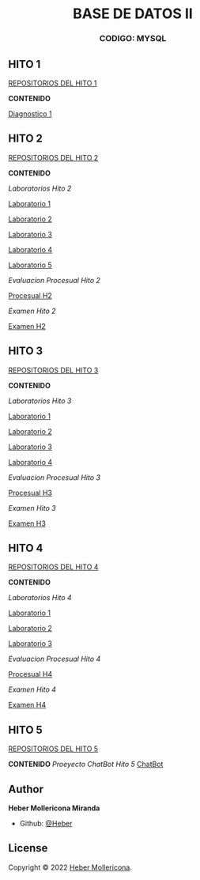 
</p>

<h1 align="center"> BASE DE DATOS II</h1>
<h3 align="center">CODIGO: MYSQL </h3>

## HITO 1 

<A href="https://github.com/Heber172/Base-De-Datos-II/tree/main/Hito_1">  REPOSITORIOS DEL HITO 1  </A>


**CONTENIDO**


<A href="https://github.com/Heber172/Base-De-Datos-II/blob/main/Hito_1/Diagnostico.txt"> Diagnostico 1 </A>


##   HITO 2 

<A href="https://github.com/Heber172/Base-De-Datos-II/tree/main/Hito_2">  REPOSITORIOS DEL HITO 2  </A>


**CONTENIDO**

*Laboratorios Hito 2*

<A href="https://github.com/Heber172/Base-De-Datos-II/tree/main/Hito_2/Laboratorios/Lab_1"> Laboratorio 1 </A>

<A href="https://github.com/Heber172/Base-De-Datos-II/tree/main/Hito_2/Laboratorios/Lab_2"> Laboratorio 2 </A>

<A href="https://github.com/Heber172/Base-De-Datos-II/tree/main/Hito_2/Laboratorios/Lab_3"> Laboratorio 3 </A>

<A href="https://github.com/Heber172/Base-De-Datos-II/tree/main/Hito_2/Laboratorios/Lab_4"> Laboratorio 4 </A>

<A href="https://github.com/Heber172/Base-De-Datos-II/tree/main/Hito_2/Laboratorios/Lab_5"> Laboratorio 5 </A>


*Evaluacion Procesual Hito 2*

<A href="https://github.com/Heber172/Base-De-Datos-II/tree/main/Hito_2/Evaluacion%20Procesual"> Procesual H2 </A>

*Examen Hito 2*

<A href="https://github.com/Heber172/Base-De-Datos-II/blob/main/Hito_2/Evaluacion_H2/Defensa_hito_2.sql"> Examen H2 </A>

##   HITO 3

<A href="https://github.com/Heber172/Base-De-Datos-II/tree/main/Hito3"> REPOSITORIOS DEL HITO 3 </A>


**CONTENIDO**

*Laboratorios Hito 3*

<A href="https://github.com/Heber172/Base-De-Datos-II/tree/main/Hito3/Laboratorios/Lab_1"> Laboratorio 1 </A>

<A href="https://github.com/Heber172/Base-De-Datos-II/tree/main/Hito3/Laboratorios/Lab_2"> Laboratorio 2 </A>

<A href="https://github.com/Heber172/Base-De-Datos-II/tree/main/Hito3/Laboratorios/Lab_3"> Laboratorio 3 </A>

<A href="https://github.com/Heber172/Base-De-Datos-II/tree/main/Hito3/Laboratorios/Lab_4"> Laboratorio 4 </A>

*Evaluacion Procesual Hito 3*

<A href="https://github.com/Heber172/Base-De-Datos-II/tree/main/Hito3/Procesual"> Procesual H3 </A>

*Examen Hito 3*

<A href="https://github.com/Heber172/Base-De-Datos-II/blob/main/Hito_2/Evaluacion_H2/Defensa_hito_2.sql"> Examen H3 </A>


##   HITO 4

<A href="https://github.com/Heber172/Base-De-Datos-II/tree/main/Hito%204"> REPOSITORIOS DEL HITO 4 </A>


**CONTENIDO**

*Laboratorios Hito 4*

<A href="https://github.com/Heber172/Base-De-Datos-II/tree/main/Hito%204/Laboratorios/Lab_1"> Laboratorio 1 </A>

<A href="https://github.com/Heber172/Base-De-Datos-II/tree/main/Hito%204/Laboratorios/Lab_2"> Laboratorio 2 </A>

<A href="https://github.com/Heber172/Base-De-Datos-II/tree/main/Hito%204/Laboratorios/Lab_3"> Laboratorio 3 </A>

*Evaluacion Procesual Hito 4*

<A href="https://github.com/Heber172/Base-De-Datos-II/tree/main/Hito%204/Procesual"> Procesual H4 </A>

*Examen Hito 4*

<A href="https://github.com/Heber172/Base-De-Datos-II/tree/main/Hito%204/Evaluacion_H4"> Examen H4 </A>


##   HITO 5

<A href="https://github.com/Heber172/Base-De-Datos-II/tree/main/Hito5"> REPOSITORIOS DEL HITO 5 </A>


**CONTENIDO**
*Proeyecto ChatBot Hito 5*
<A href="https://github.com/Heber172/Base-De-Datos-II/tree/main/Hito5/ProyectoFinal"> ChatBot </A>


##  Author 

**Heber Mollericona Miranda**
- Github:  [@Heber](https://github.com/Heber172)

## License

Copyright © 2022 [Heber Mollericona](https://github.com/Heber172).
